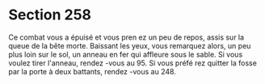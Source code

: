 # Section 258

Ce combat vous a épuisé et vous pren ez un peu de repos, assis sur la queue de la bête
morte. Baissant les yeux, vous remarquez alors, un peu plus loin sur le sol, un anneau en
fer qui affleure sous le sable. Si vous voulez tirer l'anneau, rendez -vous au 95. Si vous
préfé rez quitter la fosse par la porte à deux battants, rendez -vous au 248.